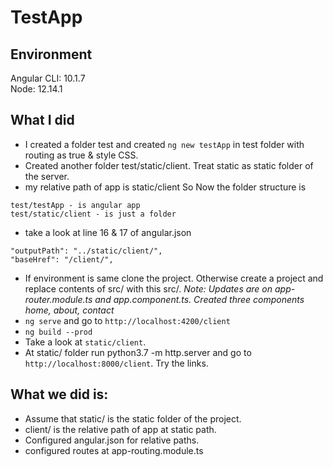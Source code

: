 # TestApp

## Environment
Angular CLI: 10.1.7\
Node: 12.14.1

## What I did
- I created a folder test and created `ng new testApp` in test folder with routing as true & style CSS. 
- Created another folder test/static/client. Treat static as static folder of the server. 
- my relative path of app is static/client
So Now the folder structure is
```
test/testApp - is angular app
test/static/client - is just a folder
```
- take a look at line 16 & 17 of angular.json
```
"outputPath": "../static/client/",
"baseHref": "/client/",
```
- If environment is same clone the project. Otherwise create a project and replace contents of src/ with this src/. 
_Note: Updates are on app-router.module.ts and app.component.ts. Created three components home, about, contact_
- `ng serve` and go to `http://localhost:4200/client`
- `ng build --prod`
- Take a look at `static/client`.
- At static/ folder run python3.7 -m http.server and go to `http://localhost:8000/client`. Try the links.

## What we did is:
- Assume that static/ is the static folder of the project.
- client/ is the relative path of app at static path.
- Configured angular.json for relative paths.
- configured routes at app-routing.module.ts